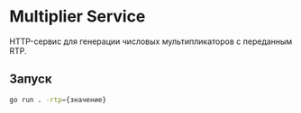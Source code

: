 # Multiplier Service

HTTP-сервис для генерации числовых мультипликаторов с переданным RTP.

## Запуск

```bash
go run . -rtp={значение}
```